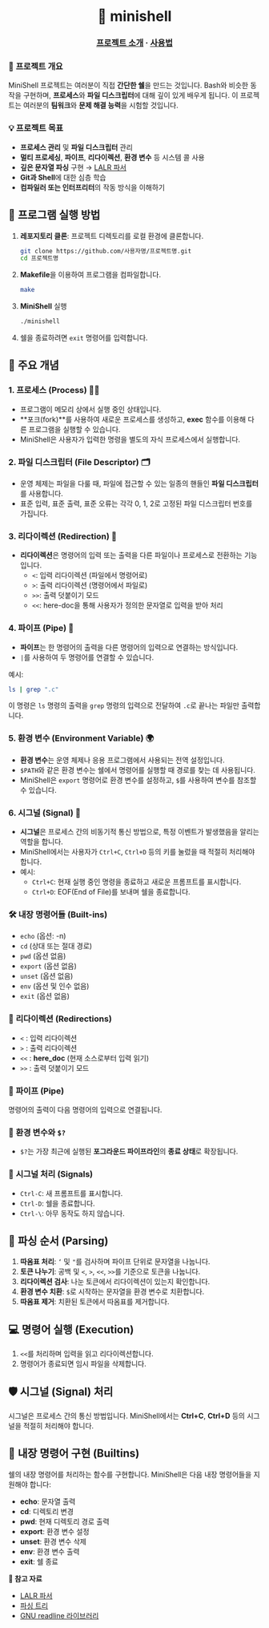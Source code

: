 <h1 align="center">
    🐚 minishell
</h1>

<h3 align="center">
	<a href="#-about-the-project">프로젝트 소개</a>
	<span> · </span>
	<a href="#%EF%B8%8F-usage">사용법</a>
</h3>

### 🌟 **프로젝트 개요**

MiniShell 프로젝트는 여러분이 직접 **간단한 쉘**을 만드는 것입니다. Bash와 비슷한 동작을 구현하며, **프로세스**와 **파일 디스크립터**에 대해 깊이 있게 배우게 됩니다. 이 프로젝트는 여러분의 **팀워크**와 **문제 해결 능력**을 시험할 것입니다.

### 💡 **프로젝트 목표**

- **프로세스 관리** 및 **파일 디스크립터** 관리
- **멀티 프로세싱**, **파이프**, **리다이렉션**, **환경 변수** 등 시스템 콜 사용
- **깊은 문자열 파싱** 구현 → [LALR 파서](https://en.wikipedia.org/wiki/LALR_parser)
- **Git과 Shell**에 대한 심층 학습
- **컴파일러 또는 인터프리터**의 작동 방식을 이해하기


## 🚀 **프로그램 실행 방법**

1. **레포지토리 클론**: 프로젝트 디렉토리를 로컬 환경에 클론합니다.
   
   ```bash
   git clone https://github.com/사용자명/프로젝트명.git
   cd 프로젝트명
   ```

2. **Makefile**을 이용하여 프로그램을 컴파일합니다.

   ```bash
   make
   ```

3. **MiniShell** 실행

   ```bash
   ./minishell
   ```

4. 쉘을 종료하려면 `exit` 명령어를 입력합니다.


## 🔑 **주요 개념**

### 1. **프로세스 (Process)** 🏃‍♂️
   - 프로그램이 메모리 상에서 실행 중인 상태입니다.
   - **포크(fork)**를 사용하여 새로운 프로세스를 생성하고, **exec** 함수를 이용해 다른 프로그램을 실행할 수 있습니다.
   - MiniShell은 사용자가 입력한 명령을 별도의 자식 프로세스에서 실행합니다.

### 2. **파일 디스크립터 (File Descriptor)** 🗂️
   - 운영 체제는 파일을 다룰 때, 파일에 접근할 수 있는 일종의 핸들인 **파일 디스크립터**를 사용합니다.
   - 표준 입력, 표준 출력, 표준 오류는 각각 0, 1, 2로 고정된 파일 디스크립터 번호를 가집니다.

### 3. **리다이렉션 (Redirection)** 🔄
   - **리다이렉션**은 명령어의 입력 또는 출력을 다른 파일이나 프로세스로 전환하는 기능입니다.
     - `<`: 입력 리다이렉션 (파일에서 명령어로)
     - `>`: 출력 리다이렉션 (명령어에서 파일로)
     - `>>`: 출력 덧붙이기 모드
     - `<<`: here-doc을 통해 사용자가 정의한 문자열로 입력을 받아 처리

### 4. **파이프 (Pipe)** 🚰
   - **파이프**는 한 명령어의 출력을 다른 명령어의 입력으로 연결하는 방식입니다.
   - `|`를 사용하여 두 명령어를 연결할 수 있습니다.
   
   예시: 
   
   ```bash
   ls | grep ".c"
   ```

   이 명령은 `ls` 명령의 출력을 `grep` 명령의 입력으로 전달하여 `.c`로 끝나는 파일만 출력합니다.

### 5. **환경 변수 (Environment Variable)** 🌍
   - **환경 변수**는 운영 체제나 응용 프로그램에서 사용되는 전역 설정입니다.
   - `$PATH`와 같은 환경 변수는 쉘에서 명령어를 실행할 때 경로를 찾는 데 사용됩니다.
   - MiniShell은 `export` 명령어로 환경 변수를 설정하고, `$`를 사용하여 변수를 참조할 수 있습니다.

### 6. **시그널 (Signal)** 📶
   - **시그널**은 프로세스 간의 비동기적 통신 방법으로, 특정 이벤트가 발생했음을 알리는 역할을 합니다.
   - MiniShell에서는 사용자가 `Ctrl+C`, `Ctrl+D` 등의 키를 눌렀을 때 적절히 처리해야 합니다.
   - 예시:
     - `Ctrl+C`: 현재 실행 중인 명령을 종료하고 새로운 프롬프트를 표시합니다.
     - `Ctrl+D`: EOF(End of File)를 보내며 쉘을 종료합니다.


### 🛠️ **내장 명령어들 (Built-ins)**

- `echo` (옵션: -n)
- `cd` (상대 또는 절대 경로)
- `pwd` (옵션 없음)
- `export` (옵션 없음)
- `unset` (옵션 없음)
- `env` (옵션 및 인수 없음)
- `exit` (옵션 없음)


### 🔄 **리다이렉션 (Redirections)**

- `<` : 입력 리다이렉션
- `>` : 출력 리다이렉션
- `<<` : **here_doc** (현재 소스로부터 입력 읽기)
- `>>` : 출력 덧붙이기 모드


### 🔗 **파이프 (Pipe)**

명령어의 출력이 다음 명령어의 입력으로 연결됩니다.


### 🧩 **환경 변수와 `$?`**

- `$?`는 가장 최근에 실행된 **포그라운드 파이프라인**의 **종료 상태**로 확장됩니다.


### 🛑 **시그널 처리 (Signals)**

- `Ctrl-C`: 새 프롬프트를 표시합니다.
- `Ctrl-D`: 쉘을 종료합니다.
- `Ctrl-\`: 아무 동작도 하지 않습니다.


## 📝 **파싱 순서 (Parsing)**

1. **따옴표 처리**: `‘` 및 `"`를 검사하며 파이프 단위로 문자열을 나눕니다.
2. **토큰 나누기**: 공백 및 `<`, `>`, `<<`, `>>`를 기준으로 토큰을 나눕니다.
3. **리다이렉션 검사**: 나눈 토큰에서 리다이렉션이 있는지 확인합니다.
4. **환경 변수 치환**: `$`로 시작하는 문자열을 환경 변수로 치환합니다.
5. **따옴표 제거**: 치환된 토큰에서 따옴표를 제거합니다.


## 💻 **명령어 실행 (Execution)**

1. `<<`를 처리하며 입력을 읽고 리다이렉션합니다.
2. 명령어가 종료되면 임시 파일을 삭제합니다.


## 🛡️ **시그널 (Signal) 처리**

시그널은 프로세스 간의 통신 방법입니다. MiniShell에서는 **Ctrl+C**, **Ctrl+D** 등의 시그널을 적절히 처리해야 합니다.


## 🧩 **내장 명령어 구현 (Builtins)**

쉘의 내장 명령어를 처리하는 함수를 구현합니다. MiniShell은 다음 내장 명령어들을 지원해야 합니다:

- **echo**: 문자열 출력
- **cd**: 디렉토리 변경
- **pwd**: 현재 디렉토리 경로 출력
- **export**: 환경 변수 설정
- **unset**: 환경 변수 삭제
- **env**: 환경 변수 출력
- **exit**: 쉘 종료


**🔗 참고 자료**  
- [LALR 파서](https://en.wikipedia.org/wiki/LALR_parser)  
- [파싱 트리](https://epicarts.tistory.com/163)  
- [GNU readline 라이브러리](https://tiswww.case.edu/php/chet/readline/readline.html#SEC34)  
